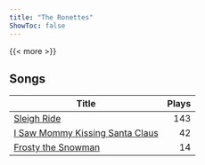 ```yaml
---
title: "The Ronettes"
ShowToc: false
---
```


{{< more >}}

## Songs
Title | Plays 
----- | -----: 
[Sleigh Ride](/songs/sleigh-ride) | 143
[I Saw Mommy Kissing Santa Claus](/songs/i-saw-mommy-kissing-santa-claus) | 42
[Frosty the Snowman](/songs/frosty-the-snowman) | 14

